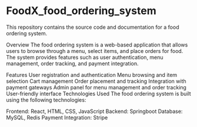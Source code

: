 # FoodX_food_ordering_system
This repository contains the source code and documentation for a food ordering system.

Overview
The food ordering system is a web-based application that allows users to browse through a menu, select items, and place orders for food. The system provides features such as user authentication, menu management, order tracking, and payment integration.

Features
User registration and authentication
Menu browsing and item selection
Cart management
Order placement and tracking
Integration with payment gateways
Admin panel for menu management and order tracking
User-friendly interface
Technologies Used
The food ordering system is built using the following technologies:

Frontend: React, HTML, CSS, JavaScript
Backend: Springboot
Database: MySQL, Redis
Payment Integration: Stripe